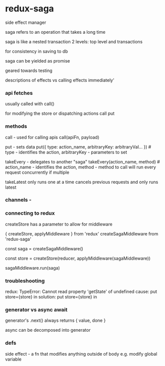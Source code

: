 # redux-saga

side effect manager

saga refers to an operation that takes a long time 

saga is like a nested transaction
2 levels: top level and transactions

for consistency in saving to db

saga can be yielded as promise

geared towards testing 

descriptions of effects vs calling effects immediately'

### api fetches

usually called with call()

for modifying the store or dispatching actions call put

### methods

call - used for calling apis
call(apiFn, payload)

put - sets data
put({ type: action_name, arbitraryKey: arbitraryVal... }) # type - identifies the action, arbitraryKey - parameters to set 

takeEvery - delegates to another "saga"
takeEvery(action_name, method) # action_name - identifies the action, method - method to call 
will run every request concurrently if multiple

takeLatest only runs one at a time
cancels previous requests and only runs latest

### channels - 

### connecting to redux

createStore has a parameter to allow for middleware

{ createStore, applyMiddleware } from 'redux'
createSagaMiddleware from 'redux-saga'

const saga = createSagaMiddleware()

const store = createStore(reducer, applyMiddleware(sagaMiddleware))

sagaMiddleware.run(saga)

### troubleshooting

redux: TypeError: Cannot read property 'getState' of undefined
cause: put store={store} in <App>
solution: put store={store} in <Provider>

### generator vs async await

generator's .next() always returns { value, done }

async can be decomposed into generator 



### defs

side effect - a fn that modifies anything outside of body 
e.g. modify global variable

